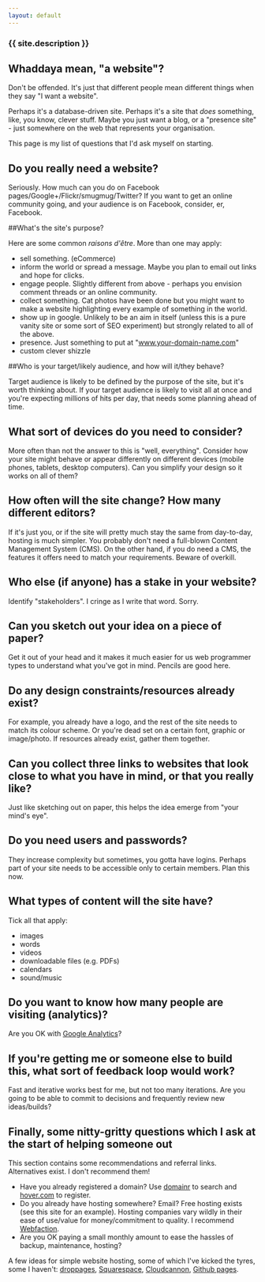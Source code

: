 ```yaml
---
layout: default
---
```


### {{ site.description }}

## Whaddaya mean, "a website"?

Don't be offended.  It's just that different people mean different things when they
say "I want a website".

Perhaps it's a database-driven site.  Perhaps it's a site that *does* something, like, you know,
clever stuff.  Maybe you just want a blog, or a "presence site" - just somewhere on the web that
represents your organisation.

This page is my list of questions that I'd ask myself on starting. 

## Do you really need a website?

Seriously.  How much can you do on Facebook pages/Google+/Flickr/smugmug/Twitter?  If you want to get
an online community going, and your audience is on Facebook, consider, er, Facebook.

##What's the site's purpose?

Here are some common *raisons d'être*. More than one may apply:

* sell something. (eCommerce)
* inform the world or spread a message. Maybe you plan to email out links and hope for clicks.
* engage people. Slightly different from above - perhaps you envision comment threads or an online community.
* collect something. Cat photos have been done but you might want to make a website highlighting every example of
something in the world.
* show up in google. Unlikely to be an aim in itself (unless this is a pure vanity site or some sort of
SEO experiment) but strongly related to all of the above.
* presence.  Just something to put at "www.your-domain-name.com"
* custom clever shizzle

##Who is your target/likely audience, and how will it/they behave?

Target audience is likely to be defined by the purpose of the site, but it's worth thinking about.
If your target audience is likely to visit all at once and you're expecting millions of hits per day,
that needs some planning ahead of time.

## What sort of devices do you need to consider?

More often than not the answer to this is "well, everything".  Consider how your site might behave
or appear differently on different devices (mobile phones, tablets, desktop computers).  Can you simplify
your design so it works on all of them?

## How often will the site change? How many different editors?

If it's just you, or if the site will pretty much stay the same from day-to-day, hosting is much
simpler.  You probably don't need a full-blown Content Management System (CMS).  On the other hand,
if you do need a CMS, the features it offers need to match your requirements.  Beware of overkill.

## Who else (if anyone) has a stake in your website?

Identify "stakeholders".  I cringe as I write that word.  Sorry.

## Can you sketch out your idea on a piece of paper?

Get it out of your head and it makes it much easier for us web programmer types to understand what you've
got in mind.  Pencils are good here.

## Do any design constraints/resources already exist?

For example, you already have a logo, and the rest of the site needs to match its colour scheme.  Or you're
dead set on a certain font, graphic or image/photo.  If resources already exist, gather them together.

## Can you collect three links to websites that look close to what you have in mind, or that you really like?

Just like sketching out on paper, this helps the idea emerge from "your mind's eye".

## Do you need users and passwords?

They increase complexity but sometimes, you gotta have logins.  Perhaps part of your site needs to be 
accessible only to certain members.  Plan this now.

## What types of content will the site have?

Tick all that apply:

* images
* words
* videos
* downloadable files (e.g. PDFs)
* calendars
* sound/music

## Do you want to know how many people are visiting (analytics)?

Are you OK with [Google Analytics](http://www.google.com/analytics/)?

## If you're getting me or someone else to build this, what sort of feedback loop would work?

Fast and iterative works best for me, but not too many iterations.  Are you going to be able to commit to 
decisions and frequently review new ideas/builds?

## Finally, some nitty-gritty questions which I ask at the start of helping someone out

This section contains some recommendations and referral links.  Alternatives exist.  I don't recommend them!

* Have you already registered a domain?  Use [domainr](https://domai.nr/) to search and [hover.com](https://hover.com/5GphC4L9)
to register.
* Do you already have hosting somewhere?  Email?  Free hosting exists (see this site for an example).  Hosting
companies vary wildly in their ease of use/value for money/commitment to quality.  I recommend [Webfaction](http://www.webfaction.com/?affiliate=mozz).
* Are you OK paying a small monthly amount to ease the hassles of backup, maintenance, hosting?

A few ideas for simple website hosting, some of which I've kicked the tyres, some I haven't:
[droppages](http://droppages.com/), 
[Squarespace](http://www.squarespace.com/),
[Cloudcannon](http://cloudcannon.com/),
[Github pages](https://pages.github.com/).

